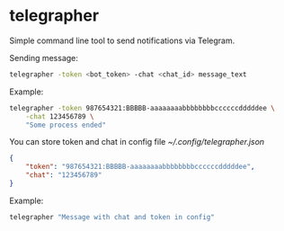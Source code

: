 # telegrapher
Simple command line tool to send notifications via Telegram.

Sending message:
```bash
telegrapher -token <bot_token> -chat <chat_id> message_text
```
Example:
```bash
telegrapher -token 987654321:BBBBB-aaaaaaaabbbbbbbbccccccdddddee \
    -chat 123456789 \
    "Some process ended"
```


You can store token and chat in config file _~/.config/telegrapher.json_
```json
{
    "token": "987654321:BBBBB-aaaaaaaabbbbbbbbccccccdddddee",
    "chat": "123456789"
}
```
Example:
```bash
telegrapher "Message with chat and token in config"
```
